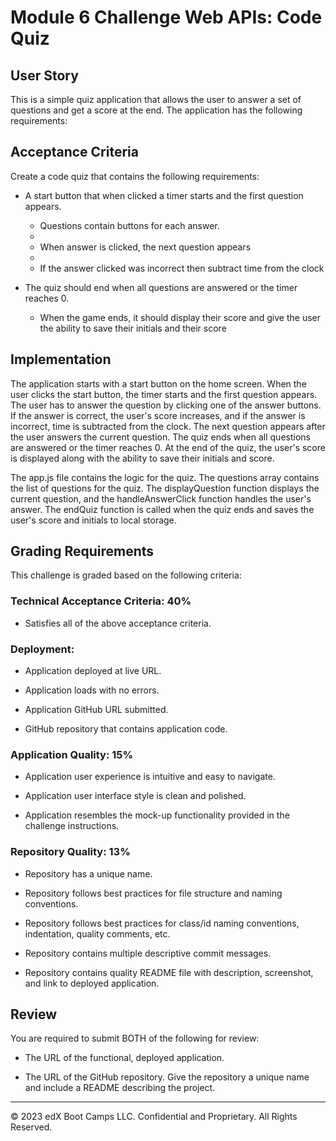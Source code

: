 # Module 6 Challenge Web APIs: Code Quiz

## User Story

This is a simple quiz application that allows the user to answer a set of questions and get a score at the end. The application has the following requirements:

## Acceptance Criteria

Create a code quiz that contains the following requirements:

* A start button that when clicked a timer starts and the first question appears.
 
  * Questions contain buttons for each answer.
  * 
  * When answer is clicked, the next question appears
  * 
  * If the answer clicked was incorrect then subtract time from the clock

* The quiz should end when all questions are answered or the timer reaches 0.

  * When the game ends, it should display their score and give the user the ability to save their initials and their score
  
## Implementation

The application starts with a start button on the home screen. When the user clicks the start button, the timer starts and the first question appears. The user has to answer the question by clicking one of the answer buttons. If the answer is correct, the user's score increases, and if the answer is incorrect, time is subtracted from the clock. The next question appears after the user answers the current question. The quiz ends when all questions are answered or the timer reaches 0. At the end of the quiz, the user's score is displayed along with the ability to save their initials and score.

The app.js file contains the logic for the quiz. The questions array contains the list of questions for the quiz. The displayQuestion function displays the current question, and the handleAnswerClick function handles the user's answer. The endQuiz function is called when the quiz ends and saves the user's score and initials to local storage.

## Grading Requirements

This challenge is graded based on the following criteria: 

### Technical Acceptance Criteria: 40%

* Satisfies all of the above acceptance criteria.

### Deployment:

* Application deployed at live URL.

* Application loads with no errors.

* Application GitHub URL submitted.

* GitHub repository that contains application code.

### Application Quality: 15%

* Application user experience is intuitive and easy to navigate.

* Application user interface style is clean and polished.

* Application resembles the mock-up functionality provided in the challenge instructions.

### Repository Quality: 13%

* Repository has a unique name.

* Repository follows best practices for file structure and naming conventions.

* Repository follows best practices for class/id naming conventions, indentation, quality comments, etc.

* Repository contains multiple descriptive commit messages.

* Repository contains quality README file with description, screenshot, and link to deployed application.


## Review

You are required to submit BOTH of the following for review:

* The URL of the functional, deployed application.

* The URL of the GitHub repository. Give the repository a unique name and include a README describing the project.

---
© 2023 edX Boot Camps LLC. Confidential and Proprietary. All Rights Reserved.
